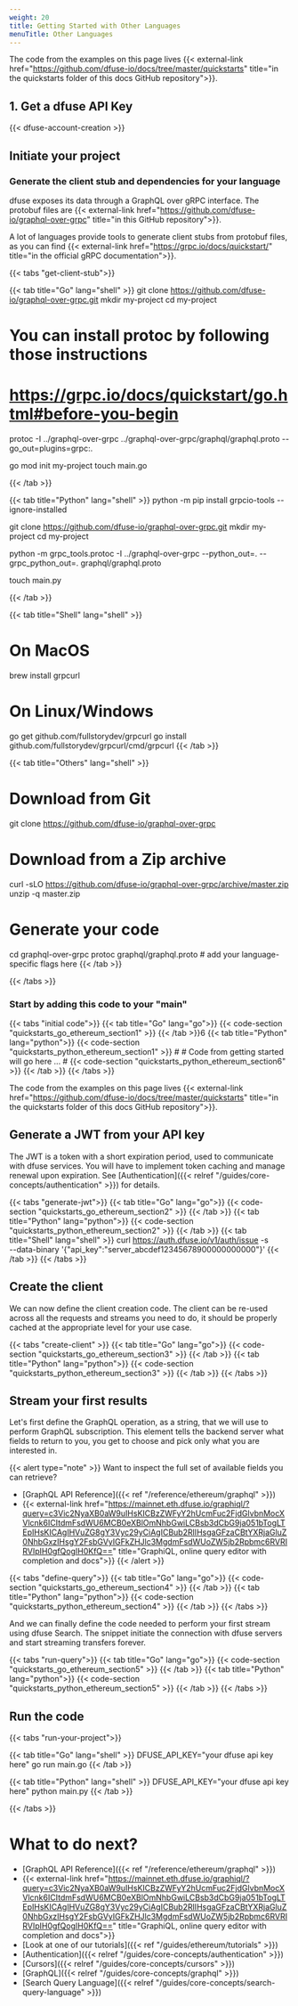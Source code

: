 ```yaml
---
weight: 20
title: Getting Started with Other Languages
menuTitle: Other Languages
---
```


The code from the examples on this page lives {{< external-link href="https://github.com/dfuse-io/docs/tree/master/quickstarts" title="in the quickstarts folder of this docs GitHub repository">}}.

## 1. Get a dfuse API Key

{{< dfuse-account-creation >}}

## Initiate your project
### Generate the client stub and dependencies for your language

dfuse exposes its data through a GraphQL over gRPC interface. The protobuf files are {{< external-link href="https://github.com/dfuse-io/graphql-over-grpc" title="in this GitHub repository">}}.

A lot of languages provide tools to generate client stubs from protobuf files, as you can find {{< external-link href="https://grpc.io/docs/quickstart/" title="in the official gRPC documentation">}}.

{{< tabs "get-client-stub">}}

{{< tab title="Go" lang="shell" >}}
git clone https://github.com/dfuse-io/graphql-over-grpc.git
mkdir my-project
cd my-project

# You can install protoc by following those instructions
# https://grpc.io/docs/quickstart/go.html#before-you-begin

protoc -I ../graphql-over-grpc ../graphql-over-grpc/graphql/graphql.proto --go_out=plugins=grpc:.

go mod init my-project
touch main.go

{{< /tab >}}

{{< tab title="Python" lang="shell" >}}
python -m pip install grpcio-tools --ignore-installed

git clone https://github.com/dfuse-io/graphql-over-grpc.git
mkdir my-project
cd my-project

python -m grpc_tools.protoc -I ../graphql-over-grpc --python_out=. --grpc_python_out=. graphql/graphql.proto

touch main.py

{{< /tab >}}

{{< tab title="Shell" lang="shell" >}}
# On MacOS
brew install grpcurl

# On Linux/Windows
go get github.com/fullstorydev/grpcurl
go install github.com/fullstorydev/grpcurl/cmd/grpcurl
{{< /tab >}}

{{< tab title="Others" lang="shell" >}}
# Download from Git
git clone https://github.com/dfuse-io/graphql-over-grpc

# Download from a Zip archive
curl -sLO https://github.com/dfuse-io/graphql-over-grpc/archive/master.zip
unzip -q master.zip

# Generate your code
cd graphql-over-grpc
protoc graphql/graphql.proto # add your language-specific flags here
{{< /tab >}}

{{< /tabs >}}

### Start by adding this code to your "main" 

{{< tabs "initial code">}}
  {{< tab title="Go" lang="go">}}
    {{< code-section "quickstarts_go_ethereum_section1" >}}
  {{< /tab >}}6
  {{< tab title="Python" lang="python">}}
    {{< code-section "quickstarts_python_ethereum_section1" >}}
    #
    # Code from getting started will go here ...
    #
    {{< code-section "quickstarts_python_ethereum_section6" >}}
  {{< /tab >}}
{{< /tabs >}}

The code from the examples on this page lives {{< external-link href="https://github.com/dfuse-io/docs/tree/master/quickstarts" title="in the quickstarts folder of this docs GitHub repository">}}.

## Generate a JWT from your API key

The JWT is a token with a short expiration period, used to communicate with dfuse services. You will have to implement token caching and manage renewal upon expiration. See [Authentication]({{< relref "/guides/core-concepts/authentication" >}}) for details.

{{< tabs "generate-jwt">}}
  {{< tab title="Go" lang="go">}}
    {{< code-section "quickstarts_go_ethereum_section2" >}}
  {{< /tab >}}
  {{< tab title="Python" lang="python">}}
    {{< code-section "quickstarts_python_ethereum_section2" >}}
  {{< /tab >}}
{{< tab title="Shell" lang="shell" >}}
curl https://auth.dfuse.io/v1/auth/issue -s \
  --data-binary '{"api_key":"server_abcdef12345678900000000000"}'
{{< /tab >}}
{{< /tabs >}}


## Create the client

We can now define the client creation code. The client can be re-used across all the requests and streams you need to do, it should be properly cached at the appropriate level for your use case.

{{< tabs "create-client" >}}
  {{< tab title="Go" lang="go">}}
    {{< code-section "quickstarts_go_ethereum_section3" >}}
  {{< /tab >}}
  {{< tab title="Python" lang="python">}}
    {{< code-section "quickstarts_python_ethereum_section3" >}}
  {{< /tab >}}
{{< /tabs >}}

## Stream your first results

Let's first define the GraphQL operation, as a string, that we will use to perform
GraphQL subscription. This element tells the backend server what fields to return
to you, you get to choose and pick only what you are interested in.

{{< alert type="note" >}}
Want to inspect the full set of available fields you can retrieve?

* [GraphQL API Reference]({{< ref "/reference/ethereum/graphql" >}})
* {{< external-link href="https://mainnet.eth.dfuse.io/graphiql/?query=c3Vic2NyaXB0aW9uIHsKICBzZWFyY2hUcmFuc2FjdGlvbnMocXVlcnk6ICItdmFsdWU6MCB0eXBlOmNhbGwiLCBsb3dCbG9ja051bTogLTEpIHsKICAgIHVuZG8gY3Vyc29yCiAgICBub2RlIHsgaGFzaCBtYXRjaGluZ0NhbGxzIHsgY2FsbGVyIGFkZHJlc3MgdmFsdWUoZW5jb2Rpbmc6RVRIRVIpIH0gfQogIH0KfQ==" title="GraphiQL, online query editor with completion and docs">}}
{{< /alert >}}

{{< tabs "define-query">}}
  {{< tab title="Go" lang="go">}}
    {{< code-section "quickstarts_go_ethereum_section4" >}}
  {{< /tab >}}
  {{< tab title="Python" lang="python">}}
    {{< code-section "quickstarts_python_ethereum_section4" >}}
  {{< /tab >}}
{{< /tabs >}}

And we can finally define the code needed to perform your first stream using
dfuse Search. The snippet initiate the connection with dfuse servers and start
streaming transfers forever.

{{< tabs "run-query">}}
  {{< tab title="Go" lang="go">}}
    {{< code-section "quickstarts_go_ethereum_section5" >}}
  {{< /tab >}}
  {{< tab title="Python" lang="python">}}
    {{< code-section "quickstarts_python_ethereum_section5" >}}
  {{< /tab >}}
{{< /tabs >}}

## Run the code
{{< tabs "run-your-project">}}

{{< tab title="Go" lang="shell" >}}
DFUSE_API_KEY="your dfuse api key here" go run main.go
{{< /tab >}}

{{< tab title="Python" lang="shell" >}}
DFUSE_API_KEY="your dfuse api key here" python main.py
{{< /tab >}}

{{< /tabs >}}


# What to do next?

* [GraphQL API Reference]({{< ref "/reference/ethereum/graphql" >}})
* {{< external-link href="https://mainnet.eth.dfuse.io/graphiql/?query=c3Vic2NyaXB0aW9uIHsKICBzZWFyY2hUcmFuc2FjdGlvbnMocXVlcnk6ICItdmFsdWU6MCB0eXBlOmNhbGwiLCBsb3dCbG9ja051bTogLTEpIHsKICAgIHVuZG8gY3Vyc29yCiAgICBub2RlIHsgaGFzaCBtYXRjaGluZ0NhbGxzIHsgY2FsbGVyIGFkZHJlc3MgdmFsdWUoZW5jb2Rpbmc6RVRIRVIpIH0gfQogIH0KfQ==" title="GraphiQL, online query editor with completion and docs">}}
* [Look at one of our tutorials]({{< ref "/guides/ethereum/tutorials" >}})
* [Authentication]({{< relref "/guides/core-concepts/authentication" >}})
* [Cursors]({{< relref "/guides/core-concepts/cursors" >}})
* [GraphQL]({{< relref "/guides/core-concepts/graphql" >}})
* [Search Query Language]({{< relref "/guides/core-concepts/search-query-language" >}})

